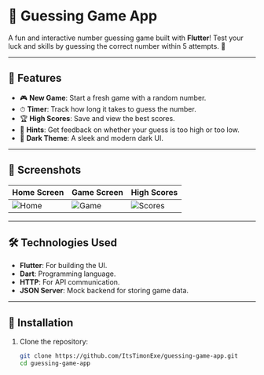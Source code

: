 # 🌙 Guessing Game App

A fun and interactive number guessing game built with **Flutter**! Test your luck and skills by guessing the correct number within 5 attempts. 🎉

---

## 🚀 Features

- 🎮 **New Game**: Start a fresh game with a random number.
- ⏱ **Timer**: Track how long it takes to guess the number.
- 🏆 **High Scores**: Save and view the best scores.
- 🔢 **Hints**: Get feedback on whether your guess is too high or too low.
- 🌌 **Dark Theme**: A sleek and modern dark UI.

---

## 📸 Screenshots

| Home Screen | Game Screen | High Scores |
|-------------|-------------|-------------|
| ![Home](https://github.com/ItsTimonExe/GuessGame/blob/master/Capture%20d'%C3%A9cran%202025-05-15%20171844.png) | ![Game](https://github.com/ItsTimonExe/GuessGame/blob/master/Capture%20d'%C3%A9cran%202025-05-15%20171830.png) | ![Scores](https://github.com/ItsTimonExe/GuessGame/blob/master/Capture%20d'%C3%A9cran%202025-05-15%20171844.png) |

---

## 🛠️ Technologies Used

- **Flutter**: For building the UI.
- **Dart**: Programming language.
- **HTTP**: For API communication.
- **JSON Server**: Mock backend for storing game data.

---

## 🔧 Installation

1. Clone the repository:
   ```bash
   git clone https://github.com/ItsTimonExe/guessing-game-app.git
   cd guessing-game-app
